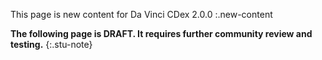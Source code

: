 <!--input/intro-notes/Parameters-cdex-parameters-example5-intro.md -->

This page is new content for Da Vinci CDex 2.0.0
:.new-content

**The following page is DRAFT. It requires further community review and testing.**
{:.stu-note}


